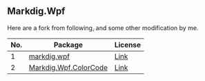 ## Markdig.Wpf

Here are a fork from following, and some other modification by me.

| No.  | Package                                                      | License                                                      |
| ---- | ------------------------------------------------------------ | ------------------------------------------------------------ |
| 1    | [markdig.wpf](https://github.com/Kryptos-FR/markdig.wpf)     | [Link](https://github.com/coltrane2ny/Markdig.Wpf.ColorCode/blob/main/LICENSE) |
| 2    | [Markdig.Wpf.ColorCode](https://github.com/coltrane2ny/Markdig.Wpf.ColorCode) | [Link](https://github.com/Kryptos-FR/markdig.wpf/blob/develop/LICENSE.md) |

